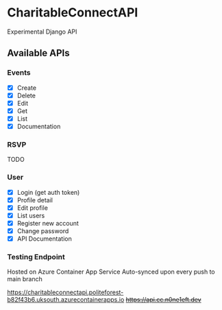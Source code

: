 # CharitableConnectAPI
Experimental Django API

## Available APIs

### Events
- [x] Create
- [x] Delete
- [x] Edit
- [x] Get
- [x] List
- [x] Documentation

### RSVP
TODO

### User
- [x] Login (get auth token)
- [x] Profile detail 
- [x] Edit profile
- [x] List users
- [x] Register new account
- [x] Change password
- [x] API Documentation
###

### Testing Endpoint
Hosted on Azure Container App Service
Auto-synced upon every push to main branch

https://charitableconnectapi.politeforest-b82f43b6.uksouth.azurecontainerapps.io
~~https://api.cc.n0ne1eft.dev~~

